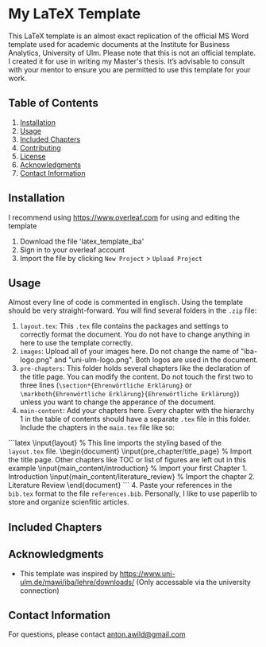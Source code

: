 # My LaTeX Template

This LaTeX template is an almost exact replication of the official MS Word template used for academic documents at the Institute for Business Analytics, University of Ulm. Please note that this is not an official template. I created it for use in writing my Master's thesis. It’s advisable to consult with your mentor to ensure you are permitted to use this template for your work.

## Table of Contents
1. [Installation](#installation)
2. [Usage](#usage)
3. [Included Chapters](#included-chapters)
4. [Contributing](#contributing)
5. [License](#license)
6. [Acknowledgments](#acknowledgments)
7. [Contact Information](#contact-information)

## Installation
I recommend using <a>https://www.overleaf.com</a> for using and editing the template
1. Download the file 'latex_template_iba'
2. Sign in to your overleaf account
3. Import the file by clicking `New Project` > `Upload Project`

## Usage
Almost every line of code is commented in englisch. Using the template should be very straight-forward. You will find several folders in the `.zip` file:
1. `layout.tex`: This `.tex` file contains the packages and settings to correctly format the document. You do not have to change anything in here to use the template correctly.
2. `images`: Upload all of your images here. Do not change the name of "iba-logo.png" and "uni-ulm-logo.png". Both logos are used in the document. 
3. `pre-chapters`: This folder holds several chapters like the declaration of the title page. You can modify the content. Do not touch the first two to three lines (`\section*{Ehrenwörtliche Erklärung}` or `\markboth{Ehrenwörtliche Erklärung}{Ehrenwörtliche Erklärung}`) unless you want to change the apperance of the document.
4. `main-content`: Add your chapters here. Every chapter with the hierarchy 1 in the table of contents should have a separate `.tex` file in this folder. Include the chapters in the `main.tex` file like so:

\```latex
\input{layout} % This line imports the styling based of the `layout.tex` file.
\begin{document}
\input{pre_chapter/title_page} % Import the title page. Other chapters like TOC or list of figures are left out in this example
\input{main_content/introduction} % Import your first Chapter 1. Introduction
\input{main_content/literature_review} % Import the chapter 2. Literature Review
\end{document}
\```
4. Paste your references in the `bib.tex` format to the file `references.bib`. Personally, I like to use paperlib to store and organize scienfitic articles.

## Included Chapters

## Acknowledgments
- This template was inspired by <a>https://www.uni-ulm.de/mawi/iba/lehre/downloads/</a> (Only accessable via the university connection)  

## Contact Information
For questions, please contact anton.awild@gmail.com
